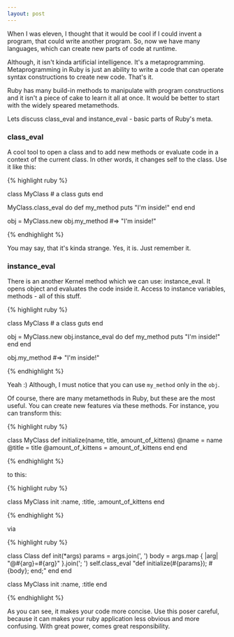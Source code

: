 ```yaml
---
layout: post
---
```


When I was eleven, I thought that it would be cool if I could invent a program,
that could write another program. So, now we have many languages, which can
create new parts of code at runtime.

Although, it isn't kinda artificial intelligence. It's a metaprogramming.
Metaprogramming in Ruby is just an ability to write a code that can operate
syntax constructions to create new code. That's it.

Ruby has many build-in methods to manipulate with program constructions and
it isn't a piece of cake to learn it all at once. It would be better to start
with the widely speared metamethods.

Lets discuss class_eval and instance_eval - basic parts of Ruby's meta.

### class_eval

A cool tool to open a class and to add new methods or  evaluate code in a context
of the current class. In other words, it changes self to the class. Use it like
this:

{% highlight ruby %}

  class MyClass
    # a class guts
  end

  MyClass.class_eval do
    def my_method
      puts "I'm inside!"
    end
  end

  obj = MyClass.new
  obj.my_method #=> "I'm inside!"

{% endhighlight %}

You may say, that it's kinda strange. Yes, it is. Just remember it.

### instance_eval

There is an another Kernel method which we can use: instance_eval. It opens
object and evaluates the code inside it. Access to instance variables,
methods - all of this stuff.

{% highlight ruby %}

  class MyClass
    # a class guts
  end

  obj = MyClass.new
  obj.instance_eval do
    def my_method
      puts "I'm inside!"
    end
  end

  obj.my_method #=> "I'm inside!"

{% endhighlight %}

Yeah :) Although, I must notice that you can use `my_method` only in the `obj`.


Of course, there are many metamethods in Ruby, but these are the most useful.
You can create new features via these methods. For instance, you can transform
this:

{% highlight ruby %}

  class MyClass
    def initialize(name, title, amount_of_kittens)
      @name   = name
      @title  = title
      @amount_of_kittens = amount_of_kittens
    end
  end

{% endhighlight %}

to this:

{% highlight ruby %}

  class MyClass
    init :name, :title, :amount_of_kittens
  end

{% endhighlight %}

via

{% highlight ruby %}

  class Class
    def init(\*args)
      params = args.join(', ')
      body   = args.map { |arg| "@#{arg}=#{arg}" }.join('; ')
      self.class_eval "def initialize(#{params}); #{body}; end;"
    end
  end

  class MyClass
    init :name, :title
  end

{% endhighlight %}

As you can see, it makes your code more concise. Use this poser careful, because
it can makes your ruby application less obvious and more confusing. With great
power, comes great responsibility.
